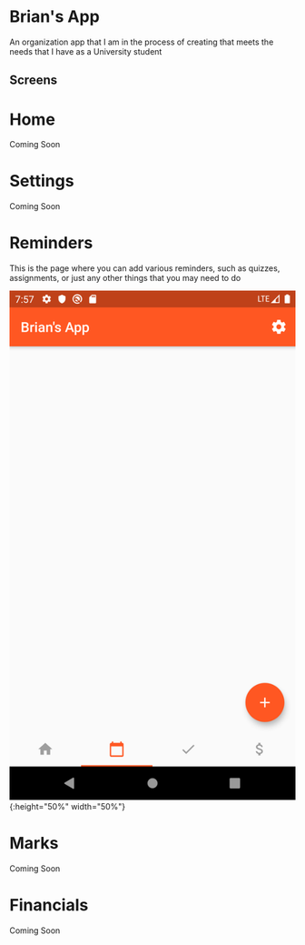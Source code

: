 # Brian's App
An organization app that I am in the process of creating that meets the needs that I have as a University student

## Screens

# Home
Coming Soon

# Settings
Coming Soon

# Reminders
This is the page where you can add various reminders, such as quizzes, assignments, or just any other things that you may need to do

![Blank Screen](/Screenshots/Blank.png){:height="50%" width="50%"}

# Marks
Coming Soon

# Financials
Coming Soon

